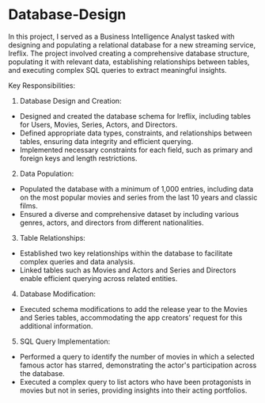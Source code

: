 # Database-Design
In this project, I served as a Business Intelligence Analyst tasked with designing and populating a relational database for a new streaming service, Ireflix. The project involved creating a comprehensive database structure, populating it with relevant data, establishing relationships between tables, and executing complex SQL queries to extract meaningful insights.

Key Responsibilities:
1.	Database Design and Creation:
  - Designed and created the database schema for Ireflix, including tables for Users, Movies, Series, Actors, and Directors.
  - Defined appropriate data types, constraints, and relationships between tables, ensuring data integrity and efficient querying.
  - Implemented necessary constraints for each field, such as primary and foreign keys and length restrictions.

2.	Data Population:
  - Populated the database with a minimum of 1,000 entries, including data on the most popular movies and series from the last 10 years and classic films.
  - Ensured a diverse and comprehensive dataset by including various genres, actors, and directors from different nationalities.

3.	Table Relationships:
  - Established two key relationships within the database to facilitate complex queries and data analysis.
  - Linked tables such as Movies and Actors and Series and Directors enable efficient querying across related entities.

4.	Database Modification:
  - Executed schema modifications to add the release year to the Movies and Series tables, accommodating the app creators' request for this additional information.

5.	SQL Query Implementation:
  - Performed a query to identify the number of movies in which a selected famous actor has starred, demonstrating the actor's participation across the database.
  - Executed a complex query to list actors who have been protagonists in movies but not in series, providing insights into their acting portfolios.

